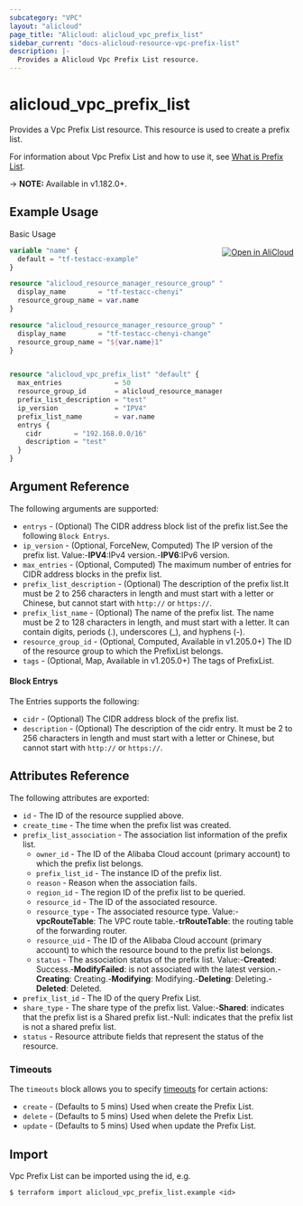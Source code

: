 ```yaml
---
subcategory: "VPC"
layout: "alicloud"
page_title: "Alicloud: alicloud_vpc_prefix_list"
sidebar_current: "docs-alicloud-resource-vpc-prefix-list"
description: |-
  Provides a Alicloud Vpc Prefix List resource.
---
```


# alicloud_vpc_prefix_list

Provides a Vpc Prefix List resource. This resource is used to create a prefix list.

For information about Vpc Prefix List and how to use it, see [What is Prefix List](https://www.alibabacloud.com/help/zh/virtual-private-cloud/latest/creatvpcprefixlist).

-> **NOTE:** Available in v1.182.0+.

## Example Usage
<div class="oics-button" style="float: right;margin: 0 0 -40px 0;">
  <a href="https://api.aliyun.com/api-tools/terraform?resource=alicloud_vpc_prefix_list&exampleId=5b35a15b-7247-5c5d-53b5-302828e180ef4c059599&activeTab=example&spm=docs.r.vpc_prefix_list.0.5b35a15b72" target="_blank">
    <img alt="Open in AliCloud" src="https://img.alicdn.com/imgextra/i1/O1CN01hjjqXv1uYUlY56FyX_!!6000000006049-55-tps-254-36.svg" style="max-height: 44px; margin: 32px auto; max-width: 100%;">
  </a>
</div>

Basic Usage

```terraform
variable "name" {
  default = "tf-testacc-example"
}

resource "alicloud_resource_manager_resource_group" "defaultRg" {
  display_name        = "tf-testacc-chenyi"
  resource_group_name = var.name
}

resource "alicloud_resource_manager_resource_group" "changeRg" {
  display_name        = "tf-testacc-chenyi-change"
  resource_group_name = "${var.name}1"
}


resource "alicloud_vpc_prefix_list" "default" {
  max_entries             = 50
  resource_group_id       = alicloud_resource_manager_resource_group.defaultRg.id
  prefix_list_description = "test"
  ip_version              = "IPV4"
  prefix_list_name        = var.name
  entrys {
    cidr        = "192.168.0.0/16"
    description = "test"
  }
}
```

## Argument Reference

The following arguments are supported:
* `entrys` - (Optional) The CIDR address block list of the prefix list.See the following `Block Entrys`.
* `ip_version` - (Optional, ForceNew, Computed) The IP version of the prefix list. Value:-**IPV4**:IPv4 version.-**IPV6**:IPv6 version.
* `max_entries` - (Optional, Computed) The maximum number of entries for CIDR address blocks in the prefix list.
* `prefix_list_description` - (Optional) The description of the prefix list.It must be 2 to 256 characters in length and must start with a letter or Chinese, but cannot start with `http://` or `https://`.
* `prefix_list_name` - (Optional) The name of the prefix list. The name must be 2 to 128 characters in length, and must start with a letter. It can contain digits, periods (.), underscores (_), and hyphens (-).
* `resource_group_id` - (Optional, Computed, Available in v1.205.0+) The ID of the resource group to which the PrefixList belongs.
* `tags` - (Optional, Map, Available in v1.205.0+) The tags of PrefixList.

#### Block Entrys

The Entries supports the following:
* `cidr` - (Optional) The CIDR address block of the prefix list.
* `description` - (Optional) The description of the cidr entry. It must be 2 to 256 characters in length and must start with a letter or Chinese, but cannot start with `http://` or `https://`.


## Attributes Reference

The following attributes are exported:
* `id` - The ID of the resource supplied above.
* `create_time` - The time when the prefix list was created.
* `prefix_list_association` - The association list information of the prefix list.
  * `owner_id` - The ID of the Alibaba Cloud account (primary account) to which the prefix list belongs.
  * `prefix_list_id` - The instance ID of the prefix list.
  * `reason` - Reason when the association fails.
  * `region_id` - The region ID of the prefix list to be queried.
  * `resource_id` - The ID of the associated resource.
  * `resource_type` - The associated resource type. Value:-**vpcRouteTable**: The VPC route table.-**trRouteTable**: the routing table of the forwarding router.
  * `resource_uid` - The ID of the Alibaba Cloud account (primary account) to which the resource bound to the prefix list belongs.
  * `status` - The association status of the prefix list. Value:-**Created**: Success.-**ModifyFailed**: is not associated with the latest version.-**Creating**: Creating.-**Modifying**: Modifying.-**Deleting**: Deleting.-**Deleted**: Deleted.
* `prefix_list_id` - The ID of the query Prefix List.
* `share_type` - The share type of the prefix list. Value:-**Shared**: indicates that the prefix list is a Shared prefix list.-Null: indicates that the prefix list is not a shared prefix list.
* `status` - Resource attribute fields that represent the status of the resource.

### Timeouts

The `timeouts` block allows you to specify [timeouts](https://www.terraform.io/docs/configuration-0-11/resources.html#timeouts) for certain actions:
* `create` - (Defaults to 5 mins) Used when create the Prefix List.
* `delete` - (Defaults to 5 mins) Used when delete the Prefix List.
* `update` - (Defaults to 5 mins) Used when update the Prefix List.

## Import

Vpc Prefix List can be imported using the id, e.g.

```shell
$ terraform import alicloud_vpc_prefix_list.example <id>
```
